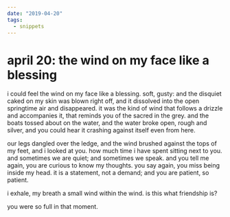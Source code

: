 ```yaml
---
date: "2019-04-20"
tags:
  - snippets
---
```

# april 20: the wind on my face like a blessing

i could feel the wind on my face like a blessing. soft, gusty: and the disquiet caked on my skin was blown right off, and it dissolved into the open springtime air and disappeared. it was the kind of wind that follows a drizzle and accompanies it, that reminds you of the sacred in the grey. and the boats tossed about on the water, and the water broke open, rough and silver, and you could hear it crashing against itself even from here.

our legs dangled over the ledge, and the wind brushed against the tops of my feet, and i looked at you. how much time i have spent sitting next to you. and sometimes we are quiet; and sometimes we speak. and you tell me again, you are curious to know my thoughts. you say again, you miss being inside my head. it is a statement, not a demand; and you are patient, so patient.

i exhale, my breath a small wind within the wind. is this what friendship is?

you were so full in that moment.
